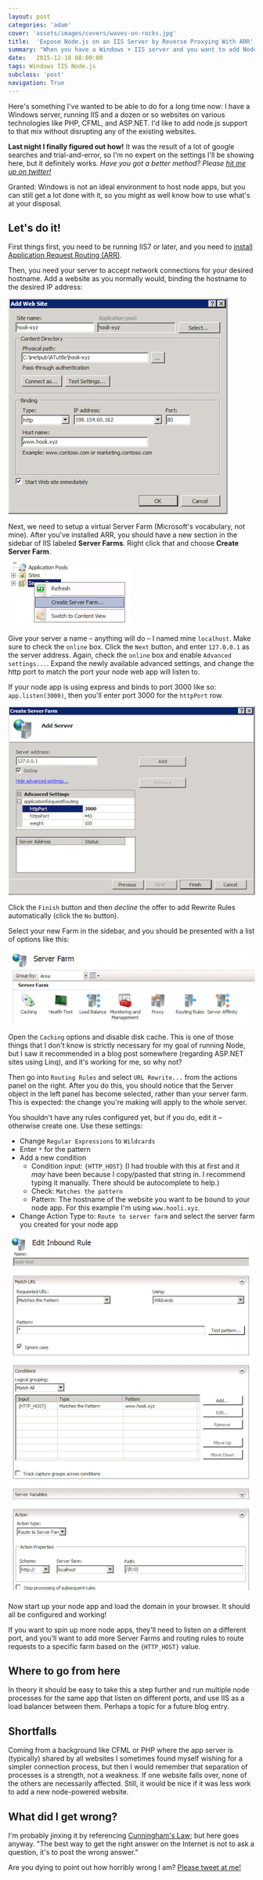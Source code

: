 ```yaml
---
layout: post
categories: 'adam'
cover: 'assets/images/covers/waves-on-rocks.jpg'
title:  'Expose Node.js on an IIS Server by Reverse Proxying With ARR'
summary: "When you have a Windows + IIS server and you want to add Node.js support without disrupting the existing IIS websites"
date:   2015-12-18 08:00:00
tags: Windows IIS Node.js
subclass: 'post'
navigation: True
---
```


Here's something I've wanted to be able to do for a long time now: I have a Windows server, running IIS and a dozen or so websites on various technologies like PHP, CFML, and ASP.NET. I'd like to add node.js support to that mix without disrupting any of the existing websites.

**Last night I finally figured out how!** It was the result of a lot of google searches and trial-and-error, so I'm no expert on the settings I'll be showing here, but it definitely works. _Have you got a better method? Please [hit me up on twitter!][twitter]_

Granted: Windows is not an ideal environment to host node apps, but you can still get a lot done with it, so you might as well know how to use what's at your disposal.

## Let's do it!

First things first, you need to be running IIS7 or later, and you need to [install Application Request Routing (ARR)][arr].

Then, you need your server to accept network connections for your desired hostname. Add a website as you normally would, binding the hostname to the desired IP address:

![Configure the website as you normally would](/assets/images/posts/2015/iis-node-website.png)

Next, we need to setup a virtual Server Farm (Microsoft's vocabulary, not mine). After you've installed ARR, you should have a new section in the sidebar of IIS labeled **Server Farms**. Right click that and choose **Create Server Farm**.

![Create a new server farm](/assets/images/posts/2015/iis-node-create-server-farm.png)

Give your server a name &ndash; anything will do &ndash; I named mine `localhost`. Make sure to check the `online` box. Click the `Next` button, and enter `127.0.0.1`  as the server address. Again, check the `online` box and enable `Advanced settings...`. Expand the newly available advanced settings, and change the http port to match the port your node web app will listen to.

If your node app is using express and binds to port 3000 like so: `app.listen(3000)`, then you'll enter port 3000 for the `httpPort` row.

![Server farm settings](/assets/images/posts/2015/iis-node-farm-settings.png)

Click the `Finish` button and then _decline_ the offer to add Rewrite Rules automatically (click the `No` button).

Select your new Farm in the sidebar, and you should be presented with a list of options like this:

![Server farm tiles](/assets/images/posts/2015/iis-node-farm-tiles.png)

Open the `Caching` options and disable disk cache. This is one of those things that I don't know is strictly necessary for my goal of running Node, but I saw it recommended in a blog post somewhere (regarding ASP.NET sites using Linq), and it's working for me, so why not?

Then go into `Routing Rules` and select `URL Rewrite...` from the actions panel on the right. After you do this, you should notice that the Server object in the left panel has become selected, rather than your server farm. This is expected: the change you're making will apply to the whole server.

You shouldn't have any rules configured yet, but if you do, edit it &ndash; otherwise create one. Use these settings:

- Change `Regular Expressions` to `Wildcards`
- Enter `*` for the pattern
- Add a new condition
  - Condition input: `{HTTP_HOST}` (I had trouble with this at first and it _may_ have been because I copy/pasted that string in. I recommend typing it manually. There should be autocomplete to help.)
  - Check: `Matches the pattern`
  - Pattern: The hostname of the website you want to be bound to your node app. For this example I'm using `www.hooli.xyz`.
- Change Action Type to: `Route to server farm` and select the server farm you created for your node app

![Rewrite settings](/assets/images/posts/2015/iis-node-rewrite-config.png)

Now start up your node app and load the domain in your browser. It should all be configured and working!

If you want to spin up more node apps, they'll need to listen on a different port, and you'll want to add more Server Farms and routing rules to route requests to a specific farm based on the `{HTTP_HOST}` value.

## Where to go from here

In theory it should be easy to take this a step further and run multiple node processes for the same app that listen on different ports, and use IIS as a load balancer between them. Perhaps a topic for a future blog entry.

## Shortfalls

Coming from a background like CFML or PHP where the app server is (typically) shared by all websites I sometimes found myself wishing for a simpler connection process, but then I would remember that separation of processes is a strength, not a weakness. If one website falls over, none of the others are necessarily affected. Still, it would be nice if it was less work to add a new node-powered website.

## What did I get wrong?

I'm probably jinxing it by referencing [Cunningham's Law][cl]; but here goes anyway. "The best way to get the right answer on the Internet is not to ask a question, it's to post the wrong answer."

Are you dying to point out how horribly wrong I am? [Please tweet at me!][twitter]

[twitter]: https://twitter.com/adamtuttle
[arr]: http://www.iis.net/downloads/microsoft/application-request-routing
[cl]: https://meta.wikimedia.org/wiki/Cunningham%27s_Law
